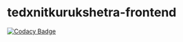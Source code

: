 # tedxnitkurukshetra-frontend
[![Codacy Badge](https://api.codacy.com/project/badge/Grade/e5c3bd82457c4548990ae0b5d7817cb5)](https://www.codacy.com/app/malikanshul29/tedxnitkurukshetra-frontend?utm_source=github.com&utm_medium=referral&utm_content=gawdsnitkkr/tedxnitkurukshetra-frontend&utm_campaign=badger)